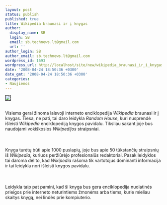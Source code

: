 ```yaml
---
layout: post
status: publish
published: true
title: Wikipedia braunasi ir į knygas
author:
  display_name: SB
  login: SB
  email: sb.technews.lt@gmail.com
  url: ''
author_login: SB
author_email: sb.technews.lt@gmail.com
wordpress_id: 1693
wordpress_url: http://localhost/site/new/wikipedia_braunasi_ir_i_knygas/
date: '2008-04-24 18:50:36 +0300'
date_gmt: '2008-04-24 18:50:36 +0300'
categories:
- Naujienos
---
```

<div class="imgright"><img src="http://img170.imageshack.us/img170/265/wikipediaxg0.jpg" border="1"></div>
<p><br>Visiems gerai žinoma laisvoji interneto enciklopedija <i>Wikipedia</i> braunasi ir į knygas. Tiesa, ne pati, tai daro leidykla <i>Random House</i>, kuri nusprendė išleisti <i>Wikipedia</i> enciklopediją knygos pavidalu. Tiksliau sakant joje bus naudojami vokiškosios <i>Wikipedijos</i> straipsniai.<br />
<br><br />
<br>Knyga turėtų būti apie 1000 puslapių, joje bus apie 50 tūkstančių straipsnių iš <i>Wikipedia</i>, kuriuos peržiūrėjo profesionalūs redaktoriai. Pasak leidyklos tai daroma dėl to, kad <i>Wikipedia</i> rašoma tik vartotojus dominanti informacija ir tai leidykla nori išleisti knygos pavidalu.<br />
<br><br />
<br>Leidykla taip pat pamini, kad ši knyga bus gera enciklopedija nuolatinės prieigos prie interneto neturintiems žmonėms arba tiems, kurie mieliau skaitys knygą, nei lindės prie kompiuterio.<br />
<br></p>
